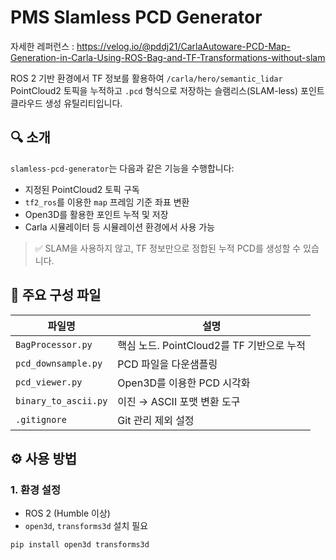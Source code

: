 # PMS Slamless PCD Generator

자세한 레퍼런스 : https://velog.io/@pddj21/CarlaAutoware-PCD-Map-Generation-in-Carla-Using-ROS-Bag-and-TF-Transformations-without-slam

ROS 2 기반 환경에서 TF 정보를 활용하여 `/carla/hero/semantic_lidar` PointCloud2 토픽을 누적하고 `.pcd` 형식으로 저장하는 슬램리스(SLAM-less) 포인트클라우드 생성 유틸리티입니다.

## 🔍 소개

`slamless-pcd-generator`는 다음과 같은 기능을 수행합니다:

- 지정된 PointCloud2 토픽 구독
- `tf2_ros`를 이용한 `map` 프레임 기준 좌표 변환
- Open3D를 활용한 포인트 누적 및 저장
- Carla 시뮬레이터 등 시뮬레이션 환경에서 사용 가능

> ✅ SLAM을 사용하지 않고, TF 정보만으로 정합된 누적 PCD를 생성할 수 있습니다.

## 🧱 주요 구성 파일

| 파일명              | 설명 |
|-------------------|------|
| `BagProcessor.py` | 핵심 노드. PointCloud2를 TF 기반으로 누적 |
| `pcd_downsample.py` | PCD 파일을 다운샘플링 |
| `pcd_viewer.py`     | Open3D를 이용한 PCD 시각화 |
| `binary_to_ascii.py`| 이진 → ASCII 포맷 변환 도구 |
| `.gitignore`       | Git 관리 제외 설정 |

## ⚙️ 사용 방법

### 1. 환경 설정

- ROS 2 (Humble 이상)
- `open3d`, `transforms3d` 설치 필요

```bash
pip install open3d transforms3d
```

